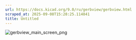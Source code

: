 ```yaml
---
url: https://docs.kicad.org/9.0/ru/gerbview/gerbview.html
scraped_at: 2025-09-08T15:28:25.114841
title: Untitled
---
```


![gerbview_main_screen_png](images/ru/gerbview_main_screen.png)

